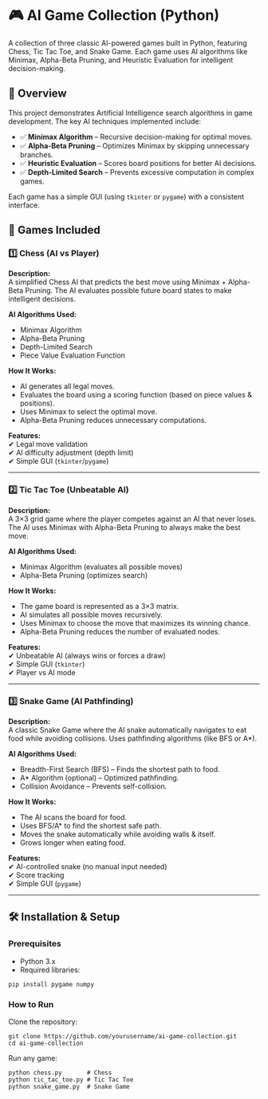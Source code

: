 <h1>🎮 AI Game Collection (Python)</h1>
<p>A collection of three classic AI-powered games built in Python, featuring Chess, Tic Tac Toe, and Snake Game. Each game uses AI algorithms like Minimax, Alpha-Beta Pruning, and Heuristic Evaluation for intelligent decision-making.</p>

<h2>🧠 Overview</h2>
<p>This project demonstrates Artificial Intelligence search algorithms in game development. The key AI techniques implemented include:</p>
<ul>
  <li>✅ <strong>Minimax Algorithm</strong> – Recursive decision-making for optimal moves.</li>
  <li>✅ <strong>Alpha-Beta Pruning</strong> – Optimizes Minimax by skipping unnecessary branches.</li>
  <li>✅ <strong>Heuristic Evaluation</strong> – Scores board positions for better AI decisions.</li>
  <li>✅ <strong>Depth-Limited Search</strong> – Prevents excessive computation in complex games.</li>
</ul>
<p>Each game has a simple GUI (using <code>tkinter</code> or <code>pygame</code>) with a consistent interface.</p>

<h2>🎯 Games Included</h2>

<h3>1️⃣ Chess (AI vs Player)</h3>
<p><strong>Description:</strong><br>
A simplified Chess AI that predicts the best move using Minimax + Alpha-Beta Pruning. The AI evaluates possible future board states to make intelligent decisions.</p>

<p><strong>AI Algorithms Used:</strong></p>
<ul>
  <li>Minimax Algorithm</li>
  <li>Alpha-Beta Pruning</li>
  <li>Depth-Limited Search</li>
  <li>Piece Value Evaluation Function</li>
</ul>

<p><strong>How It Works:</strong></p>
<ul>
  <li>AI generates all legal moves.</li>
  <li>Evaluates the board using a scoring function (based on piece values &amp; positions).</li>
  <li>Uses Minimax to select the optimal move.</li>
  <li>Alpha-Beta Pruning reduces unnecessary computations.</li>
</ul>

<p><strong>Features:</strong><br>
✔ Legal move validation<br>
✔ AI difficulty adjustment (depth limit)<br>
✔ Simple GUI (<code>tkinter</code>/<code>pygame</code>)</p>

<hr>

<h3>2️⃣ Tic Tac Toe (Unbeatable AI)</h3>
<p><strong>Description:</strong><br>
A 3×3 grid game where the player competes against an AI that never loses. The AI uses Minimax with Alpha-Beta Pruning to always make the best move.</p>

<p><strong>AI Algorithms Used:</strong></p>
<ul>
  <li>Minimax Algorithm (evaluates all possible moves)</li>
  <li>Alpha-Beta Pruning (optimizes search)</li>
</ul>

<p><strong>How It Works:</strong></p>
<ul>
  <li>The game board is represented as a 3×3 matrix.</li>
  <li>AI simulates all possible moves recursively.</li>
  <li>Uses Minimax to choose the move that maximizes its winning chance.</li>
  <li>Alpha-Beta Pruning reduces the number of evaluated nodes.</li>
</ul>

<p><strong>Features:</strong><br>
✔ Unbeatable AI (always wins or forces a draw)<br>
✔ Simple GUI (<code>tkinter</code>)<br>
✔ Player vs AI mode</p>

<hr>

<h3>3️⃣ Snake Game (AI Pathfinding)</h3>
<p><strong>Description:</strong><br>
A classic Snake Game where the AI snake automatically navigates to eat food while avoiding collisions. Uses pathfinding algorithms (like BFS or A*).</p>

<p><strong>AI Algorithms Used:</strong></p>
<ul>
  <li>Breadth-First Search (BFS) – Finds the shortest path to food.</li>
  <li>A* Algorithm (optional) – Optimized pathfinding.</li>
  <li>Collision Avoidance – Prevents self-collision.</li>
</ul>

<p><strong>How It Works:</strong></p>
<ul>
  <li>The AI scans the board for food.</li>
  <li>Uses BFS/A* to find the shortest safe path.</li>
  <li>Moves the snake automatically while avoiding walls &amp; itself.</li>
  <li>Grows longer when eating food.</li>
</ul>

<p><strong>Features:</strong><br>
✔ AI-controlled snake (no manual input needed)<br>
✔ Score tracking<br>
✔ Simple GUI (<code>pygame</code>)</p>

<hr>

<h2>🛠 Installation &amp; Setup</h2>

<h3>Prerequisites</h3>
<ul>
  <li>Python 3.x</li>
  <li>Required libraries:</li>
</ul>
<pre><code class="language-shell">pip install pygame numpy
</code></pre>

<h3>How to Run</h3>
<p>Clone the repository:</p>
<pre><code class="language-shell">git clone https://github.com/yourusername/ai-game-collection.git
cd ai-game-collection
</code></pre>
<p>Run any game:</p>
<pre><code class="language-shell">python chess.py       # Chess
python tic_tac_toe.py # Tic Tac Toe
python snake_game.py  # Snake Game
</code></pre>
